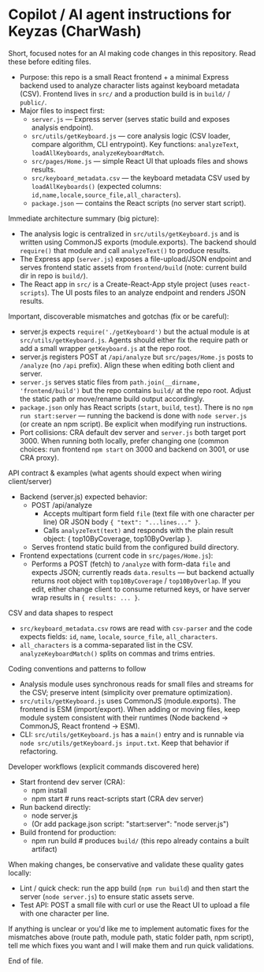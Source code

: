 <!-- .github/copilot-instructions.md -->
# Copilot / AI agent instructions for Keyzas (CharWash)

Short, focused notes for an AI making code changes in this repository. Read these before editing files.

- Purpose: this repo is a small React frontend + a minimal Express backend used to analyze character lists against keyboard metadata (CSV). Frontend lives in `src/` and a production build is in `build/` / `public/`.
- Major files to inspect first:
  - `server.js` — Express server (serves static build and exposes analysis endpoint).
  - `src/utils/getKeyboard.js` — core analysis logic (CSV loader, compare algorithm, CLI entrypoint). Key functions: `analyzeText`, `loadAllKeyboards`, `analyzeKeyboardMatch`.
  - `src/pages/Home.js` — simple React UI that uploads files and shows results.
  - `src/keyboard_metadata.csv` — the keyboard metadata CSV used by `loadAllKeyboards()` (expected columns: `id,name,locale,source_file,all_characters`).
  - `package.json` — contains the React scripts (no server start script).

Immediate architecture summary (big picture):
- The analysis logic is centralized in `src/utils/getKeyboard.js` and is written using CommonJS exports (module.exports). The backend should `require()` that module and call `analyzeText()` to produce results.
- The Express app (`server.js`) exposes a file-upload/JSON endpoint and serves frontend static assets from `frontend/build` (note: current build dir in repo is `build/`).
- The React app in `src/` is a Create-React-App style project (uses `react-scripts`). The UI posts files to an analyze endpoint and renders JSON results.

Important, discoverable mismatches and gotchas (fix or be careful):
- server.js expects `require('./getKeyboard')` but the actual module is at `src/utils/getKeyboard.js`. Agents should either fix the require path or add a small wrapper `getKeyboard.js` at the repo root.
- server.js registers POST at `/api/analyze` but `src/pages/Home.js` posts to `/analyze` (no `/api` prefix). Align these when editing both client and server.
- `server.js` serves static files from `path.join(__dirname, 'frontend/build')` but the repo contains `build/` at the repo root. Adjust the static path or move/rename build output accordingly.
- `package.json` only has React scripts (`start`, `build`, `test`). There is no `npm run start:server` — running the backend is done with `node server.js` (or create an npm script). Be explicit when modifying run instructions.
- Port collisions: CRA default dev server and `server.js` both target port 3000. When running both locally, prefer changing one (common choices: run frontend `npm start` on 3000 and backend on 3001, or use CRA proxy).

API contract & examples (what agents should expect when wiring client/server)
- Backend (server.js) expected behavior:
  - POST /api/analyze
    - Accepts multipart form field `file` (text file with one character per line) OR JSON body `{ "text": "...lines..." }`.
    - Calls `analyzeText(text)` and responds with the plain result object: { top10ByCoverage, top10ByOverlap }.
  - Serves frontend static build from the configured build directory.
- Frontend expectations (current code in `src/pages/Home.js`):
  - Performs a POST (fetch) to `/analyze` with form-data `file` and expects JSON; currently reads `data.results` — but backend actually returns root object with `top10ByCoverage` / `top10ByOverlap`. If you edit, either change client to consume returned keys, or have server wrap results in `{ results: ... }`.

CSV and data shapes to respect
- `src/keyboard_metadata.csv` rows are read with `csv-parser` and the code expects fields: `id`, `name`, `locale`, `source_file`, `all_characters`.
- `all_characters` is a comma-separated list in the CSV. `analyzeKeyboardMatch()` splits on commas and trims entries.

Coding conventions and patterns to follow
- Analysis module uses synchronous reads for small files and streams for the CSV; preserve intent (simplicity over premature optimization).
- `src/utils/getKeyboard.js` uses CommonJS (module.exports). The frontend is ESM (import/export). When adding or moving files, keep module system consistent with their runtimes (Node backend → CommonJS, React frontend → ESM).
- CLI: `src/utils/getKeyboard.js` has a `main()` entry and is runnable via `node src/utils/getKeyboard.js input.txt`. Keep that behavior if refactoring.

Developer workflows (explicit commands discovered here)
- Start frontend dev server (CRA):
  - npm install
  - npm start   # runs react-scripts start (CRA dev server)
- Run backend directly:
  - node server.js
  - (Or add package.json script: "start:server": "node server.js")
- Build frontend for production:
  - npm run build   # produces `build/` (this repo already contains a built artifact)

When making changes, be conservative and validate these quality gates locally:
- Lint / quick check: run the app build (`npm run build`) and then start the server (`node server.js`) to ensure static assets serve.
- Test API: POST a small file with curl or use the React UI to upload a file with one character per line.

If anything is unclear or you'd like me to implement automatic fixes for the mismatches above (route path, module path, static folder path, npm script), tell me which fixes you want and I will make them and run quick validations.

End of file.
